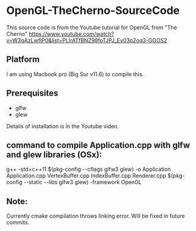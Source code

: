 # OpenGL-TheCherno-SourceCode

This source code is from the Youtube tutorial for OpenGL from "The Cherno"
https://www.youtube.com/watch?v=W3gAzLwfIP0&list=PLlrATfBNZ98foTJPJ_Ev03o2oq3-GGOS2

## Platform
I am using Macbook pro (Big Sur v11.6) to compile this.

## Prerequisites
- glfw
- glew

Details of installation is in the Youtube video.

## command to compile Application.cpp with glfw and glew libraries (OSx):
g++ -std=c++11 $(pkg-config --cflags glfw3 glew) -o Application Application.cpp VertexBuffer.cpp IndexBuffer.cpp Renderer.cpp $(pkg-config --static --libs glfw3 glew) -framework OpenGL

## Note:
Currently cmake compilation throws linking error. Will be fixed in future commits.
